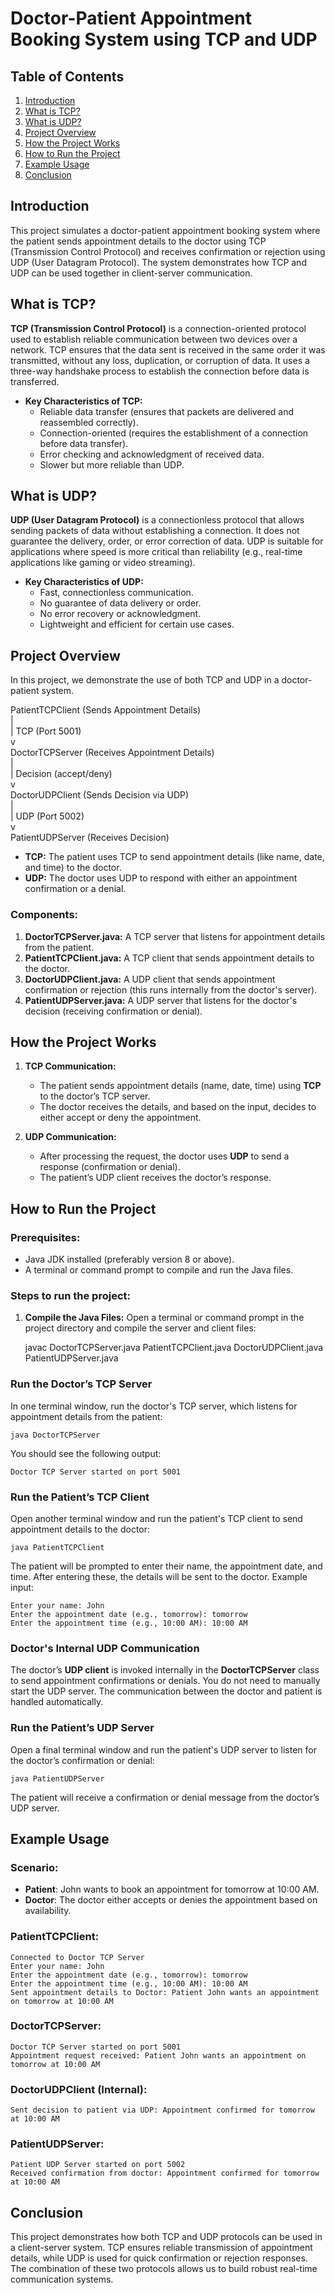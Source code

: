 # Doctor-Patient Appointment Booking System using TCP and UDP

## Table of Contents

1. [Introduction](#introduction)
2. [What is TCP?](#what-is-tcp)
3. [What is UDP?](#what-is-udp)
4. [Project Overview](#project-overview)
5. [How the Project Works](#how-the-project-works)
6. [How to Run the Project](#how-to-run-the-project)
7. [Example Usage](#example-usage)
8. [Conclusion](#conclusion)

## Introduction

This project simulates a doctor-patient appointment booking system where the patient sends appointment details to the doctor using TCP (Transmission Control Protocol) and receives confirmation or rejection using UDP (User Datagram Protocol). The system demonstrates how TCP and UDP can be used together in client-server communication.

## What is TCP?

**TCP (Transmission Control Protocol)** is a connection-oriented protocol used to establish reliable communication between two devices over a network. TCP ensures that the data sent is received in the same order it was transmitted, without any loss, duplication, or corruption of data. It uses a three-way handshake process to establish the connection before data is transferred.

- **Key Characteristics of TCP:**
  - Reliable data transfer (ensures that packets are delivered and reassembled correctly).
  - Connection-oriented (requires the establishment of a connection before data transfer).
  - Error checking and acknowledgment of received data.
  - Slower but more reliable than UDP.

## What is UDP?

**UDP (User Datagram Protocol)** is a connectionless protocol that allows sending packets of data without establishing a connection. It does not guarantee the delivery, order, or error correction of data. UDP is suitable for applications where speed is more critical than reliability (e.g., real-time applications like gaming or video streaming).

- **Key Characteristics of UDP:**
  - Fast, connectionless communication.
  - No guarantee of data delivery or order.
  - No error recovery or acknowledgment.
  - Lightweight and efficient for certain use cases.

## Project Overview

In this project, we demonstrate the use of both TCP and UDP in a doctor-patient system.

PatientTCPClient (Sends Appointment Details)  
 |  
 | TCP (Port 5001)  
 v  
DoctorTCPServer (Receives Appointment Details)  
 |  
 | Decision (accept/deny)  
 v  
DoctorUDPClient (Sends Decision via UDP)  
 |  
 | UDP (Port 5002)  
 v  
PatientUDPServer (Receives Decision)

- **TCP:** The patient uses TCP to send appointment details (like name, date, and time) to the doctor.
- **UDP:** The doctor uses UDP to respond with either an appointment confirmation or a denial.

### Components:

1. **DoctorTCPServer.java:** A TCP server that listens for appointment details from the patient.
2. **PatientTCPClient.java:** A TCP client that sends appointment details to the doctor.
3. **DoctorUDPClient.java:** A UDP client that sends appointment confirmation or rejection (this runs internally from the doctor's server).
4. **PatientUDPServer.java:** A UDP server that listens for the doctor's decision (receiving confirmation or denial).

## How the Project Works

1. **TCP Communication:**

   - The patient sends appointment details (name, date, time) using **TCP** to the doctor’s TCP server.
   - The doctor receives the details, and based on the input, decides to either accept or deny the appointment.

2. **UDP Communication:**
   - After processing the request, the doctor uses **UDP** to send a response (confirmation or denial).
   - The patient’s UDP client receives the doctor’s response.

## How to Run the Project

### Prerequisites:

- Java JDK installed (preferably version 8 or above).
- A terminal or command prompt to compile and run the Java files.

### Steps to run the project:

1. **Compile the Java Files:**
   Open a terminal or command prompt in the project directory and compile the server and client files:

   javac DoctorTCPServer.java PatientTCPClient.java DoctorUDPClient.java PatientUDPServer.java

### Run the Doctor’s TCP Server

In one terminal window, run the doctor's TCP server, which listens for appointment details from the patient:

    java DoctorTCPServer

You should see the following output:

    Doctor TCP Server started on port 5001

### Run the Patient’s TCP Client

Open another terminal window and run the patient's TCP client to send appointment details to the doctor:

    java PatientTCPClient

The patient will be prompted to enter their name, the appointment date, and time. After entering these, the details will be sent to the doctor. Example input:

    Enter your name: John
    Enter the appointment date (e.g., tomorrow): tomorrow
    Enter the appointment time (e.g., 10:00 AM): 10:00 AM

### Doctor's Internal UDP Communication

The doctor’s **UDP client** is invoked internally in the **DoctorTCPServer** class to send appointment confirmations or denials. You do not need to manually start the UDP server. The communication between the doctor and patient is handled automatically.

### Run the Patient’s UDP Server

Open a final terminal window and run the patient's UDP server to listen for the doctor’s confirmation or denial:

    java PatientUDPServer

The patient will receive a confirmation or denial message from the doctor’s UDP server.

## Example Usage

### Scenario:

- **Patient**: John wants to book an appointment for tomorrow at 10:00 AM.
- **Doctor**: The doctor either accepts or denies the appointment based on availability.

### PatientTCPClient:

    Connected to Doctor TCP Server
    Enter your name: John
    Enter the appointment date (e.g., tomorrow): tomorrow
    Enter the appointment time (e.g., 10:00 AM): 10:00 AM
    Sent appointment details to Doctor: Patient John wants an appointment on tomorrow at 10:00 AM

### DoctorTCPServer:

    Doctor TCP Server started on port 5001
    Appointment request received: Patient John wants an appointment on tomorrow at 10:00 AM

### DoctorUDPClient (Internal):

    Sent decision to patient via UDP: Appointment confirmed for tomorrow at 10:00 AM

### PatientUDPServer:

    Patient UDP Server started on port 5002
    Received confirmation from doctor: Appointment confirmed for tomorrow at 10:00 AM

## Conclusion

This project demonstrates how both TCP and UDP protocols can be used in a client-server system. TCP ensures reliable transmission of appointment details, while UDP is used for quick confirmation or rejection responses. The combination of these two protocols allows us to build robust real-time communication systems.
